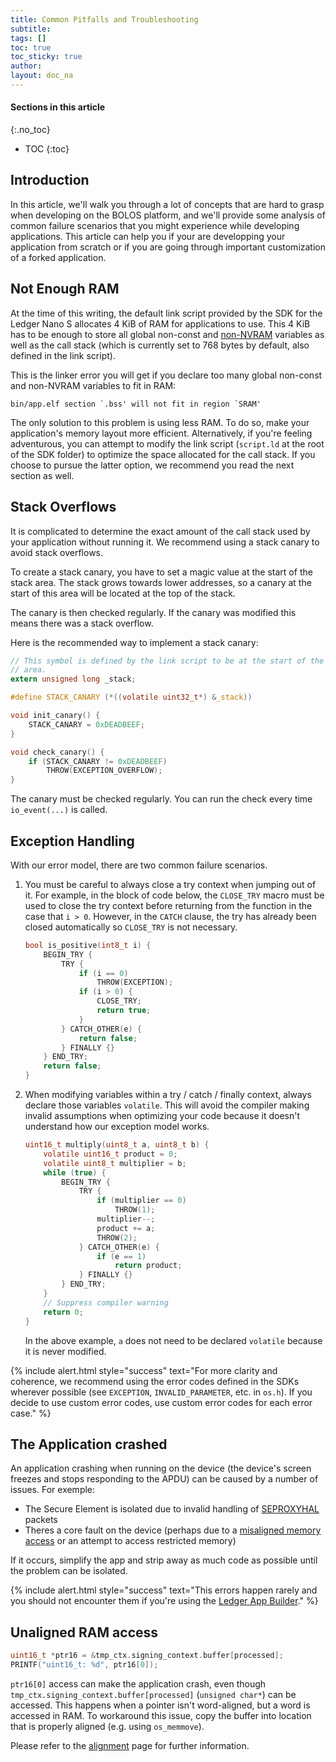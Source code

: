```yaml
---
title: Common Pitfalls and Troubleshooting
subtitle:
tags: []
toc: true
toc_sticky: true
author:
layout: doc_na
---
```


#### Sections in this article
{:.no_toc}
* TOC
{:toc}

## Introduction

In this article, we'll walk you through a lot of concepts that are hard to grasp when developing on the BOLOS platform, and we'll provide some analysis of common failure scenarios that you might experience while developing applications. This article can help you if your are developping your application from scratch or if you are going through important customization of a forked application.

## Not Enough RAM

At the time of this writing, the default link script provided by the SDK for the Ledger Nano S allocates 4 KiB of RAM for applications to use. This 4 KiB has to be enough to store all global non-const and [non-NVRAM](../persistent-storage) variables as well as the call stack (which is currently set to 768 bytes by default, also defined in the link script).

This is the linker error you will get if you declare too many global non-const and non-NVRAM variables to fit in RAM:

```
bin/app.elf section `.bss' will not fit in region `SRAM'
```

The only solution to this problem is using less RAM. To do so, make your application's memory layout more efficient. Alternatively, if you're feeling adventurous, you can attempt to modify the link script (`script.ld` at the root of the SDK folder) to optimize the space allocated for the call stack. If you choose to pursue the latter option, we recommend you read the next section as well.

## Stack Overflows

It is complicated to determine the exact amount of the call stack used by your application without running it. We recommend using a stack canary to avoid stack overflows.

To create a stack canary, you have to set a magic value at the start of the stack area. The stack grows towards lower addresses, so a canary at the start of this area will be located at the top of the stack.

The canary is then checked regularly. If the canary was modified this means there was a stack overflow.

Here is the recommended way to implement a stack canary:

``` c
// This symbol is defined by the link script to be at the start of the stack
// area.
extern unsigned long _stack;

#define STACK_CANARY (*((volatile uint32_t*) &_stack))

void init_canary() {
    STACK_CANARY = 0xDEADBEEF;
}

void check_canary() {
    if (STACK_CANARY != 0xDEADBEEF)
        THROW(EXCEPTION_OVERFLOW);
}
```

The canary must be checked regularly. You can run the check every time `io_event(...)` is called.

## Exception Handling

With our error model, there are two common failure scenarios.

1. You must be careful to always close a try context when jumping out of it. For example, in the block of code below, the `CLOSE_TRY` macro must be used to close the try context before returning from the function in the case that `i > 0`. However, in the `CATCH` clause, the try has already been closed automatically so `CLOSE_TRY` is not necessary.

    ``` c
    bool is_positive(int8_t i) {
        BEGIN_TRY {
            TRY {
                if (i == 0)
                    THROW(EXCEPTION);
                if (i > 0) {
                    CLOSE_TRY;
                    return true;
                }
            } CATCH_OTHER(e) {
                return false;
            } FINALLY {}
        } END_TRY;
        return false;
    }
    ```

2. When modifying variables within a try / catch / finally context, always declare those variables `volatile`. This will avoid the compiler making invalid assumptions when optimizing your code because it doesn't understand how our exception model works.

    ``` c
    uint16_t multiply(uint8_t a, uint8_t b) {
        volatile uint16_t product = 0;
        volatile uint8_t multiplier = b;
        while (true) {
            BEGIN_TRY {
                TRY {
                    if (multiplier == 0)
                        THROW(1);
                    multiplier--;
                    product += a;
                    THROW(2);
                } CATCH_OTHER(e) {
                    if (e == 1)
                        return product;
                } FINALLY {}
            } END_TRY;
        }
        // Suppress compiler warning
        return 0;
    }
    ```

    In the above example, `a` does not need to be declared `volatile` because it is never modified.

<!--  -->
{% include alert.html style="success" text="For more clarity and coherence, we recommend using the error codes defined in the SDKs wherever possible (see <code>EXCEPTION</code>, <code>INVALID_PARAMETER</code>, etc. in <code>os.h</code>). If you decide to use custom error codes, use custom error codes for each error case." %}
<!--  -->

## The Application crashed

An application crashing when running on the device (the device's screen freezes and stops responding to the APDU) can be caused by a number of issues. For exemple:
- The Secure Element is isolated due to invalid handling of [SEPROXYHAL](https://developers.ledger.com/docs/nano-app/bolos-hardware-architecture/#seproxyhal) packets
- Theres a core fault on the device (perhaps due to a [misaligned memory access](../memory-alignment) or an attempt to access restricted memory)

If it occurs, simplify the app and strip away as much code as possible until the problem can be isolated.

<!--  -->
{% include alert.html style="success" text="This errors happen rarely and you should not encounter them if you're using the <a href='../build'>Ledger App Builder</a>." %}
<!--  -->


## Unaligned RAM access

``` c
uint16_t *ptr16 = &tmp_ctx.signing_context.buffer[processed];
PRINTF("uint16_t: %d", ptr16[0]);
```

`ptr16[0]` access can make the application crash, even though `tmp_ctx.signing_context.buffer[processed]` (`unsigned char*`) can be accessed. This happens when a pointer isn't word-aligned, but a word is accessed in RAM. To workaround this issue, copy the buffer into location that is properly aligned (e.g. using `os_memmove`).

Please refer to the [alignment](../memory-alignment) page for further information.

